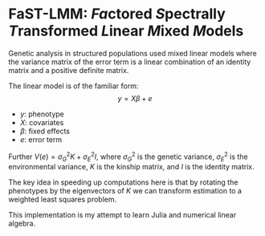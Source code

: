 # FaST-LMM: *Fa*ctored *S*pectrally *T*ransformed *L*inear *M*ixed *M*odels

Genetic analysis in structured populations used mixed linear models
where the variance matrix of the error term is a linear combination of
an identity matrix and a positive definite matrix.

The linear model is of the familiar form: $$y = X \beta + e$$

- $y$: phenotype
- $X$: covariates
- $\beta$: fixed effects
- $e$: error term

 Further $V(e) = \sigma_G^2 K + \sigma_E^2 I$, where $\sigma_G^2$ is
 the genetic variance, $\sigma_E^2$ is the environmental variance, $K$
 is the kinship matrix, and $I$ is the identity matrix.

The key idea in speeding up computations here is that by rotating the
phenotypes by the eigenvectors of $K$ we can transform estimation to a
weighted least squares problem.

This implementation is my attempt to learn Julia and numerical linear
algebra.
